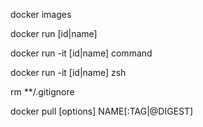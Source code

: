 docker images

docker run [id|name]

docker run -it [id|name] command 

docker run -it [id|name] zsh 

rm **/.gitignore

docker pull [options] NAME[:TAG|@DIGEST]
